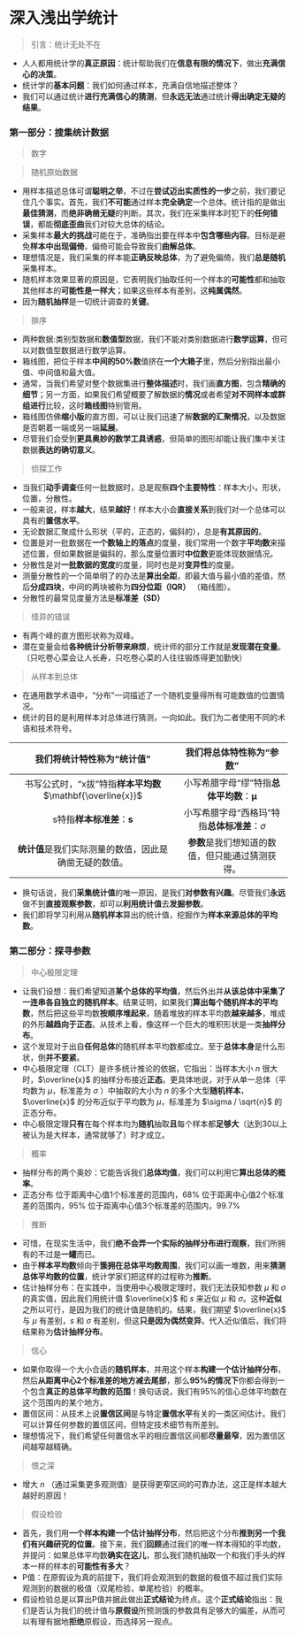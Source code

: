 # 深入浅出学统计

> 引言：统计无处不在

- 人人都用统计学的**真正原因**：统计帮助我们在**信息有限的情况下**，做出**充满信心的决策**。
- 统计学的**基本问题**：我们如何通过样本，充满自信地描述整体？
- 我们可以通过统计**进行充满信心的猜测**，但**永远无法**通过统计**得出确定无疑的结果**。

### 第一部分：搜集统计数据

> 数字

> 随机原始数据

- 用样本描述总体可谓**聪明之举**，不过在**尝试迈出实质性的一步**之前，我们要记住几个事实。首先，我们**不可能**通过样本**完全确定**一个总体。统计指的是做出**最佳猜测**，而**绝非确凿无疑**的判断。其次，我们在采集样本时犯下的**任何错误**，都能**彻底歪曲**我们对较大总体的结论。
- 采集样本**最大的挑战**可能在于，准确指出要在样本中**包含哪些内容**。目标是避免**样本中出现偏倚**，偏倚可能会导致我们**曲解总体**。
- 理想情况是，我们采集的样本能**正确反映总体**，为了避免偏倚，我们**总是随机**采集样本。
- 随机样本效果显著的原因是，它表明我们抽取任何一个样本的**可能性**都和抽取其他样本的**可能性是一样大**；如果这些样本有差别，这**纯属偶然**。
- 因为**随机抽样**是一切统计调查的**关键**。

> 排序

- 两种数据:类别型数据和**数值型**数据，我们不能对类别数据进行**数学运算**，但可以对数值型数据进行数学运算。
- 箱线图，把位于样本**中间的50%数**值挤在**一个大箱子**里，然后分别指出最小值、中间值和最大值。
- 通常，当我们希望对整个数据集进行**整体描述**时，我们画**直方图**，包含**精确的细节**；另一方面，如果我们希望概要了解数据的**情况**或者希望**对不同样本或群组进行**比较，这时**箱线图**特别管用。
- 箱线图仿佛**缩小版**的直方图，可以让我们迅速了解**数据的汇聚情况**，以及数据是否朝着一端或另一端**延展**。
- 尽管我们会受到**更具奥妙的数学工具诱惑**，但简单的图形却能让我们集中关注数据**表达的确切意义**。

> 侦探工作

- 当我们**动手调查**任何一批数据时，总是观察**四个主要特性**：样本大小，形状，位置，分散性。
- 一般来说，样本**越大**，结果**越好**！样本大小会**直接关系**到我们对一个总体可以具有的**置信水平**。
- 无论数据汇聚成什么形状（平的，正态的，偏斜的），总是**有其原因的**。
- 位置是对一批数据在**一个数轴上的落点**的度量，我们常用一个数字**平均数**来描述位置，但如果数据是偏斜的，那么度量位置时**中位数**更能体现数据情况。
- 分散性是对**一批数据的宽度**的度量，同时也是对**变异性**的度量。
- 测量分散性的一个简单明了的办法是**算出全距**，即最大值与最小值的差值，然后**分成四块**，中间的两块被称为**四分位距（IQR）** （箱线图）。
- 分散性的最常见度量方法是**标准差（SD）**

> 怪异的错误

- 有两个峰的直方图形状称为双峰。
- 潜在变量会给**各种统计分析带来麻烦**，统计师的部分工作就是**发现潜在变量**。（只吃卷心菜会让人长寿，只吃卷心菜的人往往锻炼得更加勤快）

> 从样本到总体

- 在通用数学术语中，“分布”一词描述了一个随机变量得所有可能数值的位置情况。
- 统计的目的是利用样本对总体进行猜测，一向如此。我们为二者使用不同的术语和技术符号。

|我们将统计特性称为“统计值”|我们将总体特性称为“参数”|
|:----------------------:|:--------------------:|
|书写公式时，“x拔”特指**样本平均数** $\mathbf{\overline{x}}$|小写希腊字母“缪”特指**总体平均数**：$\mathbf{\mu}$|
|s特指**样本标准差**：$\mathbf{s}$|小写希腊字母“西格玛”特指**总体标准差**：$\sigma$|
|**统计值**是我们实际测量的数值，因此是确凿无疑的数值。|**参数**是我们想知道的数值，但只能通过猜测获得。|
- 换句话说，我们**采集统计值**的唯一原因，是我们**对参数有兴趣**。尽管我们**永远**做不到**直接观察参数**，却可以**利用统计值**去**发掘参数**。
- 我们即将学习利用从**随机样本**算出的统计值，挖掘作为**样本来源总体的平均数**。

### 第二部分：探寻参数

> 中心极限定理

- 让我们设想：我们希望知道**某个总体的平均值**，然后外出并**从该总体中采集了一连串各自独立的随机样本**。结果证明，如果我们**算出每个随机样本的平均数**，然后把这些平均数**按顺序堆起来**，随着堆放的样本平均数**越来越多**，堆成的外形**越趋向于正态**。从技术上看，像这样一个巨大的堆积形状是一类**抽样分布**。
- 这个发现对于出自**任何总体**的随机样本平均数都成立。至于**总体本身**是什么形状，倒**并不要紧**。
- 中心极限定理（CLT）是许多统计推论的依据，它指出：当样本大小 $n$ 很大时，$\overline{x}$ 的抽样分布接近**正态**。更具体地说，对于从单一总体（平均数为 $\mu$，标准差为 $\sigma$ ）中抽取的大小为 $n$ 的多个大型**随机样本**，$\overline{x}$ 的分布近似于平均数为 $\mu$，标准差为 $\sigma / \sqrt{n}$ 的正态分布。
- 中心极限定理**只有**在每个样本均为**随机**抽取**且**每个样本都**足够大**（达到30以上被认为是大样本，通常就够了）时才成立。

> 概率

- 抽样分布的两个奥妙：它能告诉我们**总体均值**，我们可以利用它**算出总体的概率**。
- 正态分布
  位于距离中心值1个标准差的范围内，68%
  位于距离中心值2个标准差的范围内，95%
  位于距离中心值3个标准差的范围内，99.7%

> 推断

- 可惜，在现实生活中，我们**绝不会弄一个实际的抽样分布进行观察**，我们所拥有的不过是**一罐**而已。
- 由于**样本平均数**倾向于**簇拥在总体平均数周围**，我们可以画一堆数，用来**猜测总体平均数的位置**，统计学家们把这样的过程称为**推断**。
- 估计抽样分布：在实践中，当使用中心极限定理时，我们无法获知参数 $\mu$ 和 $\sigma$ 的真实值，因此我们用统计值 $\overline{x}$ 和 $s$ 来近似 $\mu$ 和 $\sigma$。这种**近似**之所以可行，是因为我们的统计值是随机的。结果，我们期望 $\overline{x}$ 与 $\mu$ 有差别，$s$ 和 $\sigma$ 有差别，但这**只是因为偶然变异**。代入近似值后，我们将结果称为**估计抽样分布**。

> 信心

- 如果你取得一个大小合适的**随机样本**，并用这个样本**构建一个估计抽样分布**，然后**从距离中心2个标准差的地方减去尾部**，那么**95%的情况下**你都会得到一个包含**真正的总体平均数的范围**！换句话说，我们有95%的信心总体平均数在这个范围内的某个地方。
- 置信区间：从技术上说**置信区间**是与特定**置信水平**有关的一类区间估计。我们可以计算任何参数的置信区间，但特定技术细节有所差别。
- 理想情况下，我们希望任何置信水平的相应置信区间都**尽量最窄**，因为置信区间越窄越精确。

> 恨之深

- 增大 $n$ （通过采集更多观测值）是获得更窄区间的可靠办法，这正是样本越大越好的原因！

> 假设检验

- 首先，我们用**一个样本构建一个估计抽样分布**，然后把这个分布**推到另一个我们有兴趣研究的位置**。接下来，我们**回顾**通过我们的唯一样本得知的平均数，并提问：如果总体平均数**确实在这儿**，那么我们随机抽取一个和我们手头的样本一样的样本的**可能性有多大**？
- P值：在原假设为真的前提下，我们将会观测到的数据的极值不超过我们实际观测到的数据的极值（双尾检验，单尾检验）的概率。
- 假设检验总是以算出P值并据此做出**正式结论**为终点。这个**正式结论**指出：我们是否认为我们的统计值与**原假设**所预测饿的参数具有足够大的偏差，从而可以有理有据地**拒绝**原假设，而选择另一观点。
